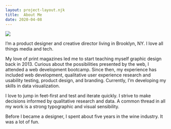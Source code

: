 ```yaml
---
layout: project-layout.njk
title:  About Me
date: 2020-04-08
---
```


<img class="small-left" src="https://eleventy-portfolio.s3.amazonaws.com/julia_profile_picture.jpg">

I’m a product designer and creative director living in Brooklyn, NY. I love all things media and tech.

My love of print magazines led me to start teaching myself graphic design back in 2013. Curious about the possibilities presented by the web, I attended a web development bootcamp. Since then, my experience has included web development, qualitative user experience research and usability testing, product design, and branding. Currently, I’m developing my skills in data visualization.

I love to jump in feet-first and test and iterate quickly. I strive to make decisions informed by qualitative research and data. A common thread in all my work is a strong typographic and visual sensibility.

Before I became a designer, I spent about five years in the wine industry. It was a lot of fun.

